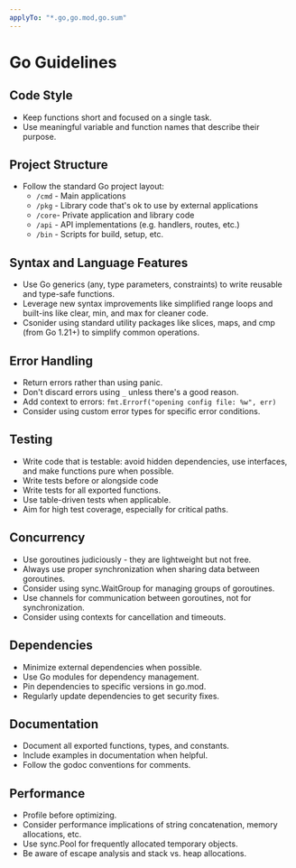 ```yaml
---
applyTo: "*.go,go.mod,go.sum"
---
```


# Go Guidelines

## Code Style

- Keep functions short and focused on a single task.
- Use meaningful variable and function names that describe their purpose.

## Project Structure

- Follow the standard Go project layout:
  - `/cmd` - Main applications
  - `/pkg` - Library code that's ok to use by external applications
  - `/core`- Private application and library code
  - `/api` - API implementations (e.g. handlers, routes, etc.)
  - `/bin` - Scripts for build, setup, etc.

## Syntax and Language Features

- Use Go generics (any, type parameters, constraints) to write reusable and type-safe functions.
- Leverage new syntax improvements like simplified range loops and built-ins like clear, min, and max for cleaner code.
- Csonider using standard utility packages like slices, maps, and cmp (from Go 1.21+) to simplify common operations.

## Error Handling

- Return errors rather than using panic.
- Don't discard errors using `_` unless there's a good reason.
- Add context to errors: `fmt.Errorf("opening config file: %w", err)`
- Consider using custom error types for specific error conditions.

## Testing

- Write code that is testable: avoid hidden dependencies, use interfaces, and make functions pure when possible.
- Write tests before or alongside code
- Write tests for all exported functions.
- Use table-driven tests when applicable.
- Aim for high test coverage, especially for critical paths.

## Concurrency

- Use goroutines judiciously - they are lightweight but not free.
- Always use proper synchronization when sharing data between goroutines.
- Consider using sync.WaitGroup for managing groups of goroutines.
- Use channels for communication between goroutines, not for synchronization.
- Consider using contexts for cancellation and timeouts.

## Dependencies

- Minimize external dependencies when possible.
- Use Go modules for dependency management.
- Pin dependencies to specific versions in go.mod.
- Regularly update dependencies to get security fixes.

## Documentation

- Document all exported functions, types, and constants.
- Include examples in documentation when helpful.
- Follow the godoc conventions for comments.

## Performance

- Profile before optimizing.
- Consider performance implications of string concatenation, memory allocations, etc.
- Use sync.Pool for frequently allocated temporary objects.
- Be aware of escape analysis and stack vs. heap allocations.
